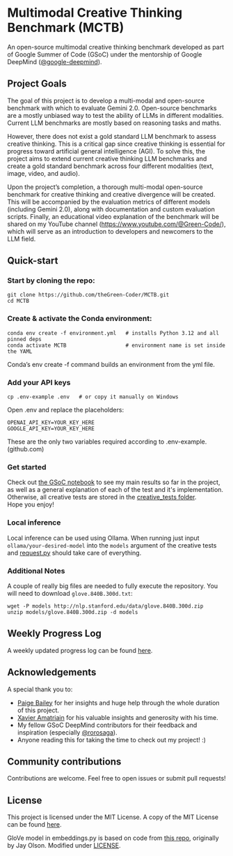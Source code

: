 # Multimodal Creative Thinking Benchmark (MCTB)
An open-source multimodal creative thinking benchmark developed as part of Google Summer of Code (GSoC) under the mentorship of Google DeepMind ([@google-deepmind](https://github.com/google-deepmind)).

## Project Goals
The goal of this project is to develop a multi-modal and open-source benchmark with which to evaluate Gemini 2.0. Open-source benchmarks are a mostly unbiased way to test the ability of LLMs in different modalities. Current LLM benchmarks are mostly based on reasoning tasks and maths. 

However, there does not exist a gold standard LLM benchmark to assess creative thinking. This is a critical gap since creative thinking is essential for progress toward artificial general intelligence (AGI). To solve this, the project aims to extend current creative thinking LLM benchmarks and create a gold standard benchmark across four different modalities (text, image, video, and audio). 

Upon the project’s completion, a thorough multi-modal open-source benchmark for creative thinking and creative divergence will be created. This will be accompanied by the evaluation metrics of different models (including Gemini 2.0), along with documentation and custom evaluation scripts. Finally, an educational video explanation of the benchmark will be shared on my YouTube channel (https://www.youtube.com/@Green-Code/), which will serve as an introduction to developers and newcomers to the LLM field.

## Quick-start
### Start by cloning the repo:

```
git clone https://github.com/theGreen-Coder/MCTB.git
cd MCTB
```
### Create & activate the Conda environment:

```
conda env create -f environment.yml   # installs Python 3.12 and all pinned deps  
conda activate MCTB                   # environment name is set inside the YAML
```

Conda’s env create -f command builds an environment from the yml file.

### Add your API keys
```
cp .env-example .env   # or copy it manually on Windows
```

Open .env and replace the placeholders:
```
OPENAI_API_KEY=YOUR_KEY_HERE
GOOGLE_API_KEY=YOUR_KEY_HERE
```
These are the only two variables required according to .env-example. (github.com)

### Get started

Check out [the GSoC notebook](GSoC25.md) to see my main results so far in the project, as well as a general explanation of each of the test and it's implementation.
Otherwise, all creative tests are stored in the [creative_tests folder](creative_tests/).\
Hope you enjoy!

### Local inference
Local inference can be used using Ollama. When running just input `ollama/your-desired-model` into the `models` argument of the creative tests and [request.py](request.py) should take care of everything.

### Additional Notes
A couple of really big files are needed to fully execute the repository. You will need to download `glove.840B.300d.txt`:

```
wget -P models http://nlp.stanford.edu/data/glove.840B.300d.zip
unzip models/glove.840B.300d.zip -d models
```


## Weekly Progress Log
A weekly updated progress log can be found [here](WeeklyProgressLog.md).

## Acknowledgements
A special thank you to:  
- [Paige Bailey](https://github.com/dynamicwebpaige) for her insights and huge help through the whole duration of this project.
- [Xavier Amatriain](https://www.linkedin.com/in/xamat/) for his valuable insights and generosity with his time.
- My fellow GSoC DeepMind contributors for their feedback and inspiration (especially [@rorosaga]((https://github.com/rorosaga))).
- Anyone reading this for taking the time to check out my project! :)

## Community contributions
Contributions are welcome. Feel free to open issues or submit pull requests!

## License
This project is licensed under the MIT License. A copy of the MIT License can be found [here](LICENSE).

GloVe model in embeddings.py is based on code from [this repo](https://github.com/jayolson/divergent-association-task), originally by Jay Olson. Modified under [LICENSE](https://github.com/jayolson/divergent-association-task/blob/main/LICENSE.txt).